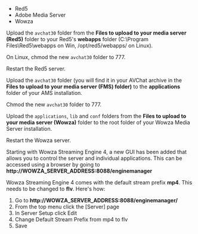 <ul class="nav nav-tabs" id="serversTab">
  <li class="active"><a data-target="#red5" data-toggle="tab">Red5</a></li>
  <li><a data-target="#ams" data-toggle="tab">Adobe Media Server</a></li>
  <li><a data-target="#wowza" data-toggle="tab">Wowza</a></li>
</ul>

<div class="tab-content">

  <div class="tab-pane active" id="red5">

<p>Upload the <code class="highlighter-rouge">avchat30</code> folder from the <b>Files to upload to your media server (Red5)</b> folder to your Red5's <b>webapps</b> folder (C:\Program Files\Red5\webapps on Win, /opt/red5/webapps/ on Linux).</p>

<p>On Linux, chmod the new <code class="highlighter-rouge">avchat30</code> folder to 777.</p>

<p>Restart the Red5 server.</p>

  </div>

  <div class="tab-pane" id="ams">

Upload the <code class="highlighter-rouge">avchat30</code> folder (you will find it in your AVChat archive in the <b>Files to upload to your media server (FMS) folder)</b> to the <b>applications</b> folder of your AMS installation.

Chmod the new <code class="highlighter-rouge">avchat30</code> folder to 777.

  </div>

  <div class="tab-pane" id="wowza">

Upload the <code class="highlighter-rouge">applications</code>, <code class="highlighter-rouge">lib</code> and <code class="highlighter-rouge">conf</code> folders from the <b>Files to upload to your media server (Wowza)</b> folder to the root folder of your Wowza Media Server installation.

Restart the Wowza server.

Starting with Wowza Streaming Engine 4, a new GUI has been added that allows you to control the server and individual applications. This can be accessed using a browser by going to <b>http://WOWZA_SERVER_ADDRESS:8088/enginemanager</b>

Wowza Streaming Engine 4 comes with the default stream prefix <b>mp4</b>. This needs to be changed to <b>flv</b>. Here's how:
<ol>
<li>Go to <b>http://WOWZA_SERVER_ADDRESS:8088/enginemanager/</b></li>
<li>From the top menu click the [Server] page</li>
<li>In Server Setup click Edit</li>
<li>Change Default Stream Prefix from mp4 to flv</li>
<li>Save</li>
</ol>
  </div>

</div>

<script>
jQuery(function () {
    jQuery('#serversTab a:last').tab('show')
})
</script>
